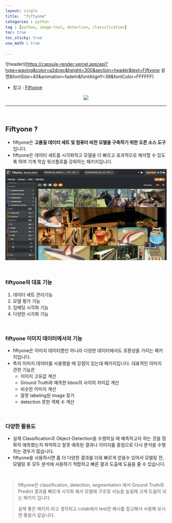 ```yaml
---
layout: single
title:  "fiftyone"
categories : python
tag : [python, image-tool, detection, classification]
toc: true
toc_sticky: true
use_math : true

---
```


![header](https://capsule-render.vercel.app/api?type=waving&color=a2dcec&height=300&section=header&text=Fiftyone 설명&fontSize=40&animation=fadeIn&fontAlignY=38&fontColor=FFFFFF)

- 참고 : [Fiftyone](https://voxel51.com/fiftyone/)

<div align=center> <a target="_blank" href="https://colab.research.google.com/drive/1d54K80eDfVYLF8cOvr40j8gtcCp5TgpA?usp=sharing"><img _ngcontent-byh-c89="" src="https://aifactory.space/assets/images/open_colab.svg" /></a></div>

------------------------------------------------------

&nbsp;

## Fiftyone ?

- fiftyone은 **고품질 데이터 세트 및 컴퓨터 비전 모델을 구축하기 위한 오픈 소스 도구**입니다.
- fiftyone은 데이터 세트를 시각화하고 모델을 더 빠르고 효과적으로 해석할 수 있도록 하여 기계 학습 워크플로를 강화하는 패키지입니다.

![image-20230225195606201](/images/image-20230225195606201.png)

&nbsp;

### fiftyone의 대표 기능

1. 데이터 세트 관리기능
2. 모델 평가 기능
3. 임베딩 시각화 기능
4. 다양한 시각화 기능

&nbsp;

### fiftyone 이미지 데이터에서의 기능

- fiftyone은 이미지 데이터뿐만 아니라 다양한 데이터에서도 호환성을 가지는 패키지입니다.
- 특히 이미지 데이터를 사용했을 때 강점이 있는데 패키지입니다. 대표적인 이미지 관련 기능은
  - 이미지 고유값 계산
  - Ground Truth와 예측한 bbox의 사이의 차이값 계산
  - 비슷한 이미지 계산
  - 잘못 labeling된 image 찾기
  - detection 못한 객체 수 계산

&nbsp;

### 다양한 활용도

- 실제 Classification과 Object-Detection을 수행하실 때 예측하고자 하는 것을 정확히 예측했는지 파악하고 잘못 예측된 결과나 이미지를 중점으로 다시 분석을 수행하는 경우가 많습니다.
- fiftyone을 사용하시면 좀 더 다양한 결과를 더욱 빠르게 얻을수 있어서 모델링 전, 모델링 후 모두 분석에 사용하기 적합하고 빠른 결과 도출에 도움을 줄 수 있습니다.

&nbsp;

> fiftyone은 classification, detection, segmentation 에서 Ground Truth와 Predict 결과를 빠르게 시각화 해서 모델에 구조및 서능을 높일때 크게 도움이 되는 패키지 입니다. 
>
> 실제 좋은 패키지 라고 생각되고 colab에서 test한 예시를 참고해서 사용해 보시면 좋을거 같습니다.